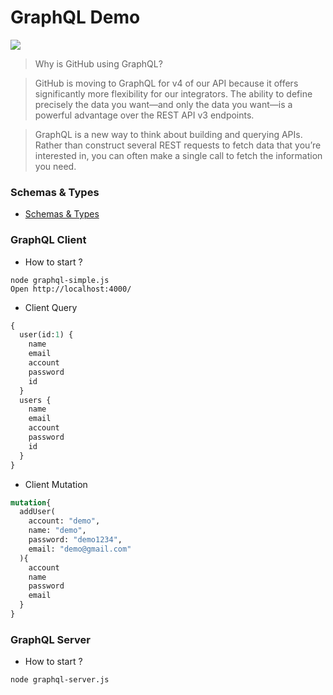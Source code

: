 # GraphQL Demo

![](http://www.zhaiqianfeng.com/uploads/content/share/graphql.png)

> Why is GitHub using GraphQL?

> GitHub is moving to GraphQL for v4 of our API because it offers significantly more flexibility for our integrators. The ability to define precisely the data you want—and only the data you want—is a powerful advantage over the REST API v3 endpoints.

> GraphQL is a new way to think about building and querying APIs. Rather than construct several REST requests to fetch data that you’re interested in, you can often make a single call to fetch the information you need.

### Schemas & Types
* [Schemas & Types](https://toddmotto.com/react-create-class-versus-component/#syntax-differences)

### GraphQL Client

* How to start ?
```
node graphql-simple.js
Open http://localhost:4000/
```

* Client Query

```graphql
{
  user(id:1) {
    name
    email
    account
    password
    id
  }
  users {
    name
    email
    account
    password
    id
  }
}
```

* Client Mutation

```graphql
mutation{
  addUser(
    account: "demo",
    name: "demo",
    password: "demo1234",
    email: "demo@gmail.com"
  ){
    account
    name
    password
    email
  }
}
```


### GraphQL Server

* How to start ?
```
node graphql-server.js
```
